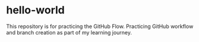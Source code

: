 # hello-world
This repository is for practicing the GitHub Flow.
Practicing GitHub workflow and branch creation as part of my learning journey.
